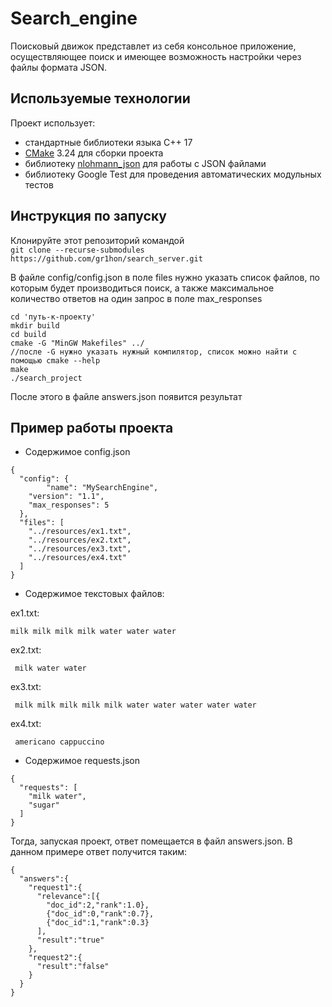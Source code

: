 # Search_engine

Поисковый движок представлет из себя консольное приложение, осуществляющее поиск и имеющее возможность настройки через файлы формата JSON.
## Используемые технологии
Проект использует:
- стандартные библиотеки языка C++ 17
- [CMake](https://cmake.org/download/) 3.24 для сборки проекта
- библиотеку [nlohmann_json](https://github.com/nlohmann/json) для работы с JSON файлами
- библиотеку Google Test для проведения автоматических модульных тестов

## Инструкция по запуску

Клонируйте этот репозиторий командой  
```git clone --recurse-submodules https://github.com/gr1hon/search_server.git```

В файле config/config.json в поле files нужно указать список файлов, по которым будет производиться поиск, а также максимальное количество ответов на один запрос в поле max_responses 
```
cd 'путь-к-проекту'
mkdir build
cd build
cmake -G "MinGW Makefiles" ../
//после -G нужно указать нужный компилятор, список можно найти с помощью cmake --help
make
./search_project
```
После этого в файле answers.json появится результат
## Пример работы проекта

- Содержимое config.json
```
{
  "config": {
		"name": "MySearchEngine",
    "version": "1.1",
    "max_responses": 5
  },
  "files": [
    "../resources/ex1.txt",
    "../resources/ex2.txt",
    "../resources/ex3.txt",
    "../resources/ex4.txt"
  ]
}
```
- Содержимое текстовых файлов:

 ex1.txt:
 ```
 milk milk milk milk water water water
```
 ex2.txt:
```
 milk water water
```
 ex3.txt:
```
 milk milk milk milk milk water water water water water
```
 ex4.txt:
```
 americano cappuccino
```

- Содержимое requests.json
```
{
  "requests": [
    "milk water",
    "sugar"
  ]
}
```
Тогда, запуская проект, ответ помещается в файл answers.json. В данном примере ответ получится таким:
```
{
  "answers":{
    "request1":{
      "relevance":[{
        "doc_id":2,"rank":1.0},
        {"doc_id":0,"rank":0.7},
        {"doc_id":1,"rank":0.3}
      ],
      "result":"true"
    },
    "request2":{
      "result":"false"
    }
  }
}
```
